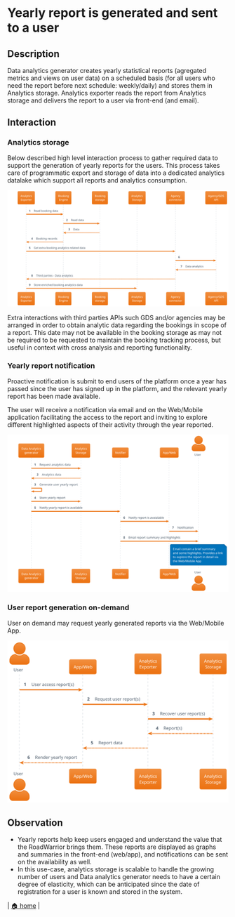 # Yearly report is generated and sent to a user

## Description

Data analytics generator creates yearly statistical reports (agregated metrics and views on user data) on a scheduled basis (for all users who need the report before next schedule: weekly/daily) and stores them in Analytics storage. Analytics exporter reads the report from Analytics storage and delivers the report to a user via front-end (and email).

## Interaction

### Analytics storage

Below described high level interaction process to gather required data to support the generation of yearly reports for the users. This process takes care of programmatic export and storage of data into a dedicated analytics datalake which support all reports and analytics consumption.

![](./analytics_storage.svg)

Extra interactions with third parties APIs such GDS and/or agencies may be arranged in order to obtain analytic data regarding the bookings in scope of a report. This date may not be available in the booking storage as may not be required to be requested to maintain the booking tracking process, but useful in context with cross analysis and reporting functionality.

### Yearly report notification

Proactive notification is submit to end users of the platform once a year has passed since the user has signed up in the platform, and the relevant yearly report has been made available.

The user will receive a notification via email and on the Web/Mobile application facilitating the access to the report and inviting to explore different highlighted aspects of their activity through the year reported.

![](./yearly_report_notification.svg)

### User report generation on-demand

User on demand may request yearly generated reports via the Web/Mobile App.

![](./user_report_generation.svg)

## Observation

- Yearly reports help keep users engaged and understand the value that the RoadWarrior brings them. These reports are displayed as graphs and summaries in the front-end (web/app), and notifications can be sent on the availability as well.
- In this use-case, analytics storage is scalable to handle the growing number of users and Data analytics generator needs to have a certain degree of elasticity, which can be anticipated since the date of registration for a user is known and stored in the system.

| [🏠 home](../../README.md#use-cases) |

